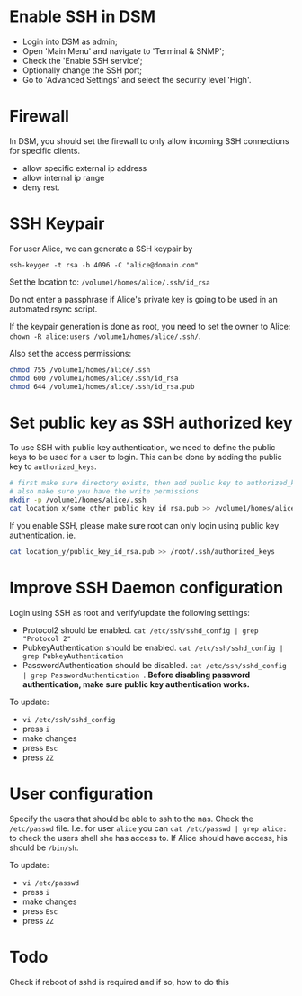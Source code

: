 # Enable SSH in DSM
- Login into DSM as admin;
- Open 'Main Menu' and navigate to 'Terminal & SNMP';
- Check the 'Enable SSH service';
- Optionally change the SSH port;
- Go to 'Advanced Settings' and select the security level 'High'.


# Firewall
In DSM, you should set the firewall to only allow incoming SSH connections for specific clients.
- allow specific external ip address
- allow internal ip range
- deny rest.


# SSH Keypair
For user Alice, we can generate a SSH keypair by

``
ssh-keygen -t rsa -b 4096 -C "alice@domain.com"
``

Set the location to: `/volume1/homes/alice/.ssh/id_rsa`


Do not enter a passphrase if Alice's private key is going to be used in an automated rsync script.


If the keypair generation is done as root, you need to set the owner to Alice: `chown -R alice:users /volume1/homes/alice/.ssh/`.

Also set the access permissions:

```bash
chmod 755 /volume1/homes/alice/.ssh
chmod 600 /volume1/homes/alice/.ssh/id_rsa
chmod 644 /volume1/homes/alice/.ssh/id_rsa.pub
```

# Set public key as SSH authorized key
To use SSH with public key authentication, we need to define the public keys to be used for a user to login. This can be done by adding the public key to `authorized_keys`.

```bash
# first make sure directory exists, then add public key to authorized_keys.
# also make sure you have the write permissions
mkdir -p /volume1/homes/alice/.ssh
cat location_x/some_other_public_key_id_rsa.pub >> /volume1/homes/alice/.ssh/authorized_keys
```

If you enable SSH, please make sure root can only login using public key authentication.
ie. 
```bash
cat location_y/public_key_id_rsa.pub >> /root/.ssh/authorized_keys
``` 


# Improve SSH Daemon configuration
Login using SSH as root and verify/update the following settings:

- Protocol2 should be enabled. `cat /etc/ssh/sshd_config | grep "Protocol 2"`
- PubkeyAuthentication should be enabled. `cat /etc/ssh/sshd_config | grep PubkeyAuthentication`
- PasswordAuthentication should be disabled. `cat /etc/ssh/sshd_config | grep PasswordAuthentication `. **Before disabling password authentication, make sure public key authentication works.**

To update:
- `vi /etc/ssh/sshd_config`
- press `i`
- make changes
- press `Esc`
- press `ZZ`



# User configuration
Specify the users that should be able to ssh to the nas. Check the `/etc/passwd` file.
I.e. for user `alice` you can `cat /etc/passwd | grep alice:` to check the users shell she has access to. If Alice should have access, his should be `/bin/sh`.

To update:
- `vi /etc/passwd`
- press `i`
- make changes
- press `Esc`
- press `ZZ`

## 

# Todo
Check if reboot of sshd is required and if so, how to do this